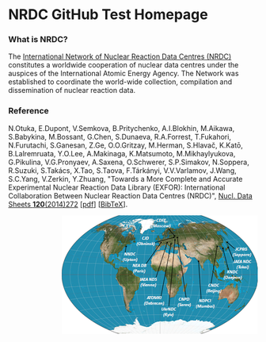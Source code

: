 <h1>
NRDC GitHub Test Homepage
</h1>

<h3>What is NRDC?</h3>
<p>
The <a href="https://nds.iaea.org/nrdc/">International Network of Nuclear Reaction Data Centres (NRDC)</a> constitutes a worldwide cooperation of nuclear data centres under the auspices of the International Atomic Energy Agency. The Network was established to coordinate the world-wide collection, compilation and dissemination of nuclear reaction data.
</p>

<h3>
Reference
</h3>
<p>
N.Otuka, E.Dupont, V.Semkova, B.Pritychenko, A.I.Blokhin, M.Aikawa, S.Babykina, M.Bossant, G.Chen, S.Dunaeva, R.A.Forrest, T.Fukahori, N.Furutachi, S.Ganesan, Z.Ge, O.O.Gritzay, M.Herman, S.Hlava&#269;, K.Kat&#333;, B.Lalremruata, Y.O.Lee, A.Makinaga, K.Matsumoto, M.Mikhaylyukova, G.Pikulina, V.G.Pronyaev, A.Saxena, O.Schwerer, S.P.Simakov, N.Soppera, R.Suzuki, S.Tak&#225;cs, X.Tao, S.Taova, F.T&#225;rk&#225;nyi, V.V.Varlamov, J.Wang, S.C.Yang, V.Zerkin, Y.Zhuang,
"Towards a More Complete and Accurate Experimental Nuclear Reaction Data Library (EXFOR): International Collaboration Between Nuclear Reaction
 Data Centres (NRDC)",
 <a href="http://dx.doi.org/10.1016/j.nds.2014.07.065" target="_new">Nucl. Data Sheets <b>120</b>(2014)272</a>
[<a href="https://arxiv.org/pdf/2002.07114.pdf" target="_new">pdf</a>]
[<a href="https://nds.iaea.org/nrdc/about/citation-exfor.txt" target="_new">BibTeX</a>].
</p>

<img src="./profile/images/nrdc_small.png" alt="nrdc map" align="right"/> 
